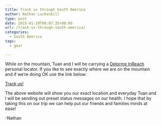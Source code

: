 ```yaml
---
title: Track us through South America
author: Nathan Luckenbill
type: post
date: 2015-01-20T00:07:35+00:00
url: /track-us-through-south-america/
categories:
  - South America
tags:
  - gear

---
```

While on the mountain, Tuan and I will be carrying a <a href="http://www.inreachdelorme.com/product-info/inreachse.php" target="_blank">Delorme InReach </a>personal locator. If you like to see exactly where we are on the mountain and if we&#8217;re doing OK use the link below:

<a title="Track us!" href="https://share.delorme.com/elevationupgrade" target="_blank">Track us!</a>

The above website will show you our exact location and everyday Tuan and I will be sending out preset status messages on our health. I hope that by taking this on our trip we can help put our friends and families minds at ease!

-Nathan

&nbsp;